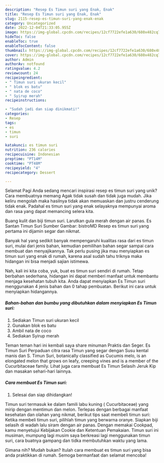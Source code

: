 ```yaml
---
description: "Resep Es Timun suri yang Enak, Enak"
title: "Resep Es Timun suri yang Enak, Enak"
slug: 2115-resep-es-timun-suri-yang-enak-enak
category: Uncategorized
date: 2022-12-04T21:33:05.955Z
image: https://img-global.cpcdn.com/recipes/12cf7722efe1a630/680x482cq70/es-timun-suri-foto-resep-utama.jpg
hideToc: false
enableToc: true
enableTocContent: false
thumbnail: https://img-global.cpcdn.com/recipes/12cf7722efe1a630/680x482cq70/es-timun-suri-foto-resep-utama.jpg
cover: https://img-global.cpcdn.com/recipes/12cf7722efe1a630/680x482cq70/es-timun-suri-foto-resep-utama.jpg
author: Admin
authorAv: notfound
ratingvalue: 4.2
reviewcount: 24
recipeingredient:
- " Timun suri ukuran kecil"
- " blok es batu"
- " nata de coco"
- " Syirup merah"
recipeinstructions:

- "Sudah jadi dan siap dinikmati!"
categories:
- Resep
tags:
- es
- timun
- suri

katakunci: es timun suri 
nutrition: 236 calories
recipecuisine: Indonesian
preptime: "PT14M"
cooktime: "PT48M"
recipeyield: "4"
recipecategory: Dessert

---
```



Selamat Pagi Anda sedang mencari inspirasi resep es timun suri yang unik? Cara membuatnya memang Agak tidak susah dan tidak juga mudah. Jika keliru mengolah maka hasilnya tidak akan memuaskan dan justru cenderung tidak enak. Padahal es timun suri yang enak selayaknya mempunyai aroma dan rasa yang dapat memancing selera kita.


Buang kulit dan biji timun suri. Larutkan gula merah dengan air panas. Es Santan Timun Suri Sumber Gambar: bistroMD Resep es timun suri yang pertama ini dijamin segar dan nikmat.

Banyak hal yang sedikit banyak mempengaruhi kualitas rasa dari es timun suri, mulai dari jenis bahan, kemudian pemilihan bahan segar sampai cara membuat dan menyajikannya. Tak perlu pusing jika mau menyiapkan es timun suri yang enak di rumah, karena asal sudah tahu triknya maka hidangan ini bisa menjadi sajian istimewa.


Nah, kali ini kita coba, yuk, buat es timun suri sendiri di rumah. Tetap berbahan sederhana, hidangan ini dapat memberi manfaat untuk membantu menjaga kesehatan tubuh kita. Anda dapat menyiapkan Es Timun suri menggunakan 4 jenis bahan dan 0 tahap pembuatan. Berikut ini cara untuk menyiapkan hidangannya.

<!--inarticleads1-->

##### Bahan-bahan dan bumbu yang dibutuhkan dalam menyiapkan Es Timun suri:

1. Sediakan  Timun suri ukuran kecil
1. Gunakan  blok es batu
1. Ambil  nata de coco
1. Sediakan  Syirup merah


Teman teman hari ini kembali saya share minuman Praktis dan Seger. Es Timun Suri Perpaduan citra rasa Timun yang segar dengan Susu kental manis dan S. Timun Suri, botanically classified as Cucumis melo, is an elongated melon that grows on leafy, creeping vines and is a member of the Cucurbitaceae family. Lihat juga cara membuat Es Timun Selasih Jeruk Kip dan masakan sehari-hari lainnya. 

<!--inarticleads2-->

##### Cara membuat Es Timun suri:


1. Selesai dan siap dihidangkan!

Timun suri termasuk ke dalam famili labu kuning ( Cucurbitaceae) yang mirip dengan mentimun dan melon. Terlepas dengan berbagai manfaat kesehatan dan olahan yang nikmat, berikut tips saat membeli timun suri: Ketika membeli timun suri, pilihlah timun yang berwarna oranye. Siapkan biji selasih di wadah lalu siram dengan air panas. Dengan memakai Cookpad, kamu menyetujui Kebijakan Cookie dan Ketentuan Pemakaian. Timun suri ini musiman, mumpung lagi musim saya berkreasi lagi menggunakan timun suri, cara buatnya gampang dan tidka membutuhkan waktu yang lama. 

Gimana nih? Mudah bukan? Itulah cara membuat es timun suri yang bisa anda praktikkan di rumah. Semoga bermanfaat dan selamat mencoba!
